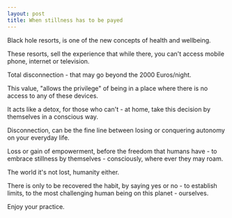 ```yaml
---
layout: post
title: When stillness has to be payed 
---
```

Black hole resorts, is one of the new concepts of health and wellbeing.

These resorts, sell the experience that while there, you can't access mobile phone, internet or television. 

Total disconnection - that may go beyond the 2000 Euros/night.

This value, "allows the privilege" of being in a place where there is no access to any of these devices. 

It acts like a detox, for those who can't - at home, take this decision by themselves in a conscious way. 

Disconnection, can be the fine line between losing or conquering autonomy on your everyday life. 

Loss or gain of empowerment, before the freedom that humans have - to embrace stillness by themselves - consciously, where ever they may roam.    

The world it's not lost, humanity either. 

There is only to be recovered the habit, by saying yes or no - to establish limits, to the most challenging human being on this planet - ourselves. 

Enjoy your practice. 